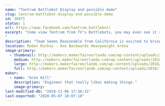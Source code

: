 ```yaml
---
name: "Tantrum Battlebot Display and possible demo"
slug: tantrum-battlebot-display-and-possible-demo
id: 36075
status: 1
url: https://www.facebook.com/tantrum.battlebot/
excerpt: "Come view Tantrum from TV's Battlebots, you may even see it running at 100%, a thing never before seen!
"
description: "Team Seems Reasonable from California is excited to bring our Battlebot to show off and hopefully inspire some people to start building more cool things."
location: Robot Ruckus - Axe Backwards Heavyweight Arena
image-primary:
  - thumbnail: http://makers.makerfaireorlando.com/wp-content/uploads/2018/10/Tantrum-Bot-S2018-1140x832-150x150.jpg
    medium: http://makers.makerfaireorlando.com/wp-content/uploads/2018/10/Tantrum-Bot-S2018-1140x832-300x219.jpg
    large: http://makers.makerfaireorlando.com/wp-content/uploads/2018/10/Tantrum-Bot-S2018-1140x832-1024x747.jpg
    full: http://makers.makerfaireorlando.com/wp-content/uploads/2018/10/Tantrum-Bot-S2018-1140x832.jpg
maker:
  - name: "Aren Hill"
    description: "Engineer that really likes making things."
    image-primary: 
last-modified-db: "2019-11-06 17:36:31"
last-exported: "2020-05-07 10:07:18"
---
```

